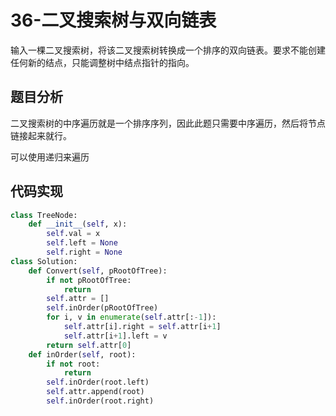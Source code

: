 # 36-二叉搜索树与双向链表

输入一棵二叉搜索树，将该二叉搜索树转换成一个排序的双向链表。要求不能创建任何新的结点，只能调整树中结点指针的指向。

## 题目分析

二叉搜索树的中序遍历就是一个排序序列，因此此题只需要中序遍历，然后将节点链接起来就行。

可以使用递归来遍历

## 代码实现

```python
class TreeNode:
    def __init__(self, x):
        self.val = x
        self.left = None
        self.right = None
class Solution:
    def Convert(self, pRootOfTree):
        if not pRootOfTree:
            return 
        self.attr = []
        self.inOrder(pRootOfTree)
        for i, v in enumerate(self.attr[:-1]):
            self.attr[i].right = self.attr[i+1]
            self.attr[i+1].left = v
        return self.attr[0]
    def inOrder(self, root):
        if not root:
            return 
        self.inOrder(root.left)
        self.attr.append(root)
        self.inOrder(root.right)
```


